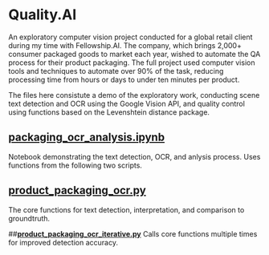 # Quality.AI

An exploratory computer vision project conducted for a global retail client during my time with Fellowship.AI. The company, which brings 2,000+ consumer packaged goods to market each year, wished to automate the QA process for their product packaging. The full project used computer vision tools and techniques to automate over 90% of the task, reducing processing time from hours or days to under ten minutes per product. 

The files here consistute a demo of the exploratory work, conducting scene text detection and OCR using the Google Vision API, and quality control using functions based on the Levenshtein distance package.

## [**packaging_ocr_analysis.ipynb**](packaging_ocr_analysis.ipynb)
Notebook demonstrating the text detection, OCR, and anlysis process. Uses functions from the following two scripts.

## [**product_packaging_ocr.py**](product_packaging_ocr.py)
The core functions for text detection, interpretation, and comparison to groundtruth.

##[**product_packaging_ocr_iterative.py**](product_packaging_ocr_iterative.py)
Calls core functions multiple times for improved detection accuracy.
